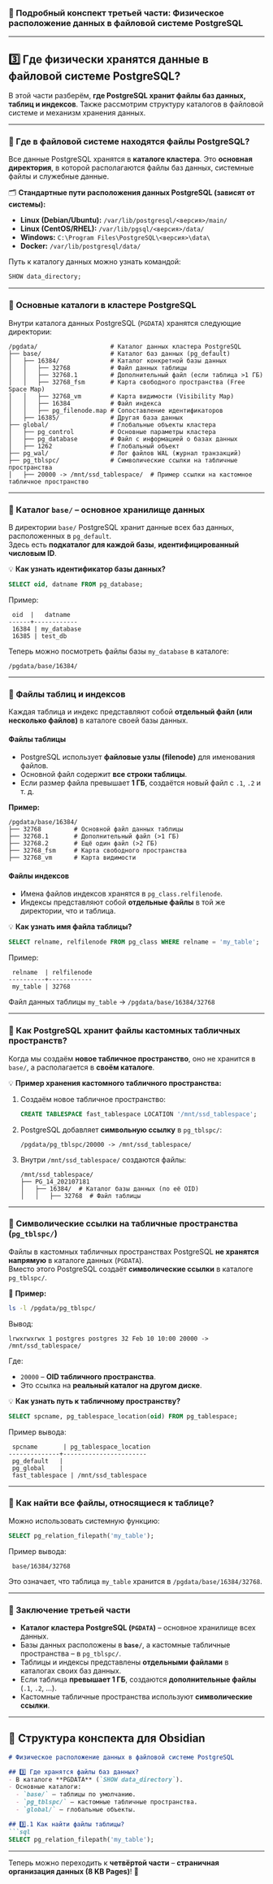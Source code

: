 ### **📌 Подробный конспект третьей части: Физическое расположение данных в файловой системе PostgreSQL**

---

## **3️⃣ Где физически хранятся данные в файловой системе PostgreSQL?**

В этой части разберём, **где PostgreSQL хранит файлы баз данных, таблиц и индексов**. Также рассмотрим структуру каталогов в файловой системе и механизм хранения данных.

---

### **🔹 Где в файловой системе находятся файлы PostgreSQL?**

Все данные PostgreSQL хранятся в **каталоге кластера**. Это **основная директория**, в которой располагаются файлы баз данных, системные файлы и служебные данные.

🗂 **Стандартные пути расположения данных PostgreSQL (зависят от системы):**

- **Linux (Debian/Ubuntu):** `/var/lib/postgresql/<версия>/main/`
- **Linux (CentOS/RHEL):** `/var/lib/pgsql/<версия>/data/`
- **Windows:** `C:\Program Files\PostgreSQL\<версия>\data\`
- **Docker:** `/var/lib/postgresql/data/`

Путь к каталогу данных можно узнать командой:

```sql
SHOW data_directory;
```

---

### **🔹 Основные каталоги в кластере PostgreSQL**

Внутри каталога данных PostgreSQL (`PGDATA`) хранятся следующие директории:

```
/pgdata/                    # Каталог данных кластера PostgreSQL
├── base/                   # Каталог баз данных (pg_default)
│   ├── 16384/              # Каталог конкретной базы данных
│   │   ├── 32768           # Файл данных таблицы
│   │   ├── 32768.1         # Дополнительный файл (если таблица >1 ГБ)
│   │   ├── 32768_fsm       # Карта свободного пространства (Free Space Map)
│   │   ├── 32768_vm        # Карта видимости (Visibility Map)
│   │   ├── 16384           # Файл индекса
│   │   ├── pg_filenode.map # Сопоставление идентификаторов
│   ├── 16385/              # Другая база данных
├── global/                 # Глобальные объекты кластера
│   ├── pg_control          # Основные параметры кластера
│   ├── pg_database         # Файл с информацией о базах данных
│   ├── 1262                # Глобальный объект
├── pg_wal/                 # Лог файлов WAL (журнал транзакций)
├── pg_tblspc/              # Символические ссылки на табличные пространства
│   ├── 20000 -> /mnt/ssd_tablespace/  # Пример ссылки на кастомное табличное пространство
```

---

### **🔹 Каталог `base/` – основное хранилище данных**

В директории `base/` PostgreSQL хранит данные всех баз данных, расположенных в `pg_default`.  
Здесь есть **подкаталог для каждой базы**, **идентифицированный числовым ID**.

💡 **Как узнать идентификатор базы данных?**

```sql
SELECT oid, datname FROM pg_database;
```

Пример:

```
 oid  |   datname
------+------------
 16384 | my_database
 16385 | test_db
```

Теперь можно посмотреть файлы базы `my_database` в каталоге:

```
/pgdata/base/16384/
```

---

### **🔹 Файлы таблиц и индексов**

Каждая таблица и индекс представляют собой **отдельный файл (или несколько файлов)** в каталоге своей базы данных.

#### **Файлы таблицы**

- PostgreSQL использует **файловые узлы (filenode)** для именования файлов.
- Основной файл содержит **все строки таблицы**.
- Если размер файла превышает **1 ГБ**, создаётся новый файл с `.1`, `.2` и т. д.

**Пример:**

```
/pgdata/base/16384/
├── 32768         # Основной файл данных таблицы
├── 32768.1       # Дополнительный файл (>1 ГБ)
├── 32768.2       # Ещё один файл (>2 ГБ)
├── 32768_fsm     # Карта свободного пространства
├── 32768_vm      # Карта видимости
```

#### **Файлы индексов**

- Имена файлов индексов хранятся в `pg_class.relfilenode`.
- Индексы представляют собой **отдельные файлы** в той же директории, что и таблица.

💡 **Как узнать имя файла таблицы?**

```sql
SELECT relname, relfilenode FROM pg_class WHERE relname = 'my_table';
```

Пример:

```
 relname  | relfilenode
----------+------------
 my_table | 32768
```

Файл данных таблицы `my_table` → `/pgdata/base/16384/32768`

---

### **🔹 Как PostgreSQL хранит файлы кастомных табличных пространств?**

Когда мы создаём **новое табличное пространство**, оно не хранится в `base/`, а располагается в **своём каталоге**.

💡 **Пример хранения кастомного табличного пространства:**

1. Создаём новое табличное пространство:
    
    ```sql
    CREATE TABLESPACE fast_tablespace LOCATION '/mnt/ssd_tablespace';
    ```
    
2. PostgreSQL добавляет **символьную ссылку** в `pg_tblspc/`:
    
    ```
    /pgdata/pg_tblspc/20000 -> /mnt/ssd_tablespace/
    ```
    
3. Внутри `/mnt/ssd_tablespace/` создаются файлы:
    
    ```
    /mnt/ssd_tablespace/
    ├── PG_14_202107181
    │   ├── 16384/  # Каталог базы данных (по её OID)
    │   │   ├── 32768  # Файл таблицы
    ```
    

---

### **🔹 Символические ссылки на табличные пространства (`pg_tblspc/`)**

Файлы в кастомных табличных пространствах PostgreSQL **не хранятся напрямую** в каталоге данных (`PGDATA`).  
Вместо этого PostgreSQL создаёт **символические ссылки** в каталоге `pg_tblspc/`.

📌 **Пример:**

```sh
ls -l /pgdata/pg_tblspc/
```

Вывод:

```
lrwxrwxrwx 1 postgres postgres 32 Feb 10 10:00 20000 -> /mnt/ssd_tablespace/
```

Где:

- `20000` – **OID табличного пространства**.
- Это ссылка на **реальный каталог на другом диске**.

💡 **Как узнать путь к табличному пространству?**

```sql
SELECT spcname, pg_tablespace_location(oid) FROM pg_tablespace;
```

Пример вывода:

```
 spcname       | pg_tablespace_location
--------------+-----------------------
 pg_default   |
 pg_global    |
 fast_tablespace | /mnt/ssd_tablespace
```

---

### **🔹 Как найти все файлы, относящиеся к таблице?**

Можно использовать системную функцию:

```sql
SELECT pg_relation_filepath('my_table');
```

Пример вывода:

```
 base/16384/32768
```

Это означает, что таблица `my_table` хранится в `/pgdata/base/16384/32768`.

---

### **🔹 Заключение третьей части**

- **Каталог кластера PostgreSQL (`PGDATA`)** – основное хранилище всех данных.
- Базы данных расположены в **`base/`**, а кастомные табличные пространства – в `pg_tblspc/`.
- Таблицы и индексы представлены **отдельными файлами** в каталогах своих баз данных.
- Если таблица **превышает 1 ГБ**, создаются **дополнительные файлы** (`.1`, `.2`, ...).
- Кастомные табличные пространства используют **символические ссылки**.

---

## **📝 Структура конспекта для Obsidian**

````markdown
# Физическое расположение данных в файловой системе PostgreSQL

## 3️⃣ Где хранятся файлы баз данных?
- В каталоге **PGDATA** (`SHOW data_directory`).
- Основные каталоги:
  - `base/` – таблицы по умолчанию.
  - `pg_tblspc/` – кастомные табличные пространства.
  - `global/` – глобальные объекты.

## 3️⃣.1 Как найти файлы таблицы?
```sql
SELECT pg_relation_filepath('my_table');
````

---

Теперь можно переходить к **четвёртой части** – **страничная организация данных (8 KB Pages)**! 🚀
